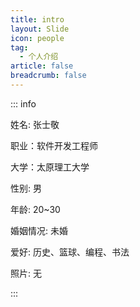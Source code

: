 ```yaml
---
title: intro
layout: Slide
icon: people
tag:
  - 个人介绍
article: false
breadcrumb: false
---
```


::: info

姓名: 张士敬

职业：软件开发工程师

大学：太原理工大学

性别: 男

年龄: 20~30

婚姻情况: 未婚

爱好: 历史、篮球、编程、书法

照片: 无

:::
